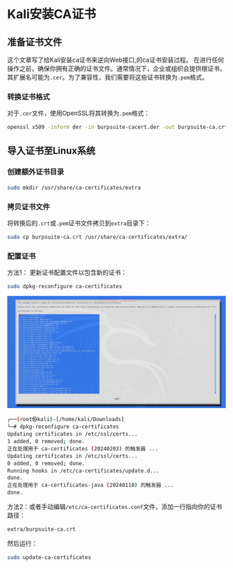 # Kali安装CA证书

## 准备证书文件
这个文章写了给Kali安装ca证书来逆向Web接口,的ca证书安装过程。
在进行任何操作之前，确保你拥有正确的证书文件。通常情况下，企业或组织会提供根证书，其扩展名可能为`.cer`。为了兼容性，我们需要将这些证书转换为`.pem`格式。

### 转换证书格式

对于`.cer`文件，使用OpenSSL将其转换为`.pem`格式：

```bash
openssl x509 -inform der -in burpsuite-cacert.der -out burpsuite-ca.crt
```

## 导入证书至Linux系统

### 创建额外证书目录

```bash
sudo mkdir /usr/share/ca-certificates/extra
```

### 拷贝证书文件

将转换后的`.crt`或`.pem`证书文件拷贝到`extra`目录下：

```bash
sudo cp burpsuite-ca.crt /usr/share/ca-certificates/extra/
```

### 配置证书

方法1： 更新证书配置文件以包含新的证书：

```bash
sudo dpkg-reconfigure ca-certificates
```

![image-20240722224550408](Kali安装CA证书.assets/image-20240722224550408.png)

```bash
┌──(root㉿kali)-[/home/kali/Downloads]
└─# dpkg-reconfigure ca-certificates
Updating certificates in /etc/ssl/certs...
1 added, 0 removed; done.
正在处理用于 ca-certificates (20240203) 的触发器 ...
Updating certificates in /etc/ssl/certs...
0 added, 0 removed; done.
Running hooks in /etc/ca-certificates/update.d...
done.
正在处理用于 ca-certificates-java (20240118) 的触发器 ...
done.
```



方法2：或者手动编辑`/etc/ca-certificates.conf`文件，添加一行指向你的证书路径：

```bash
extra/burpsuite-ca.crt
```

然后运行：

```bash
sudo update-ca-certificates
```
